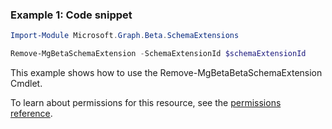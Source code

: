 ### Example 1: Code snippet

```powershellImport-Module Microsoft.Graph.Beta.SchemaExtensions

Remove-MgBetaSchemaExtension -SchemaExtensionId $schemaExtensionId
```
This example shows how to use the Remove-MgBetaBetaSchemaExtension Cmdlet.
To learn about permissions for this resource, see the [permissions reference](/graph/permissions-reference).

